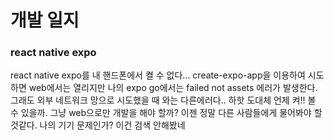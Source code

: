 # 개발 일지

### react native expo

react native expo를 내 핸드폰에서 켤 수 없다...
create-expo-app을 이용하여 시도 하면 web에서는 열리지만 나의 expo go에서는 failed not assets 에러가 발생한다.
그래도 외부 네트워크 망으로 시도했을 때 와는 다른에러다.. 하핫 도대체 언제 켜!! 볼 수 있을까.
그냥 web으로만 개발을 해야 할까? 이젠 정말 다른 사람들에게 물어봐야 할 것같다. 나의 기기 문제인가? 이건 검색 안해봤네
